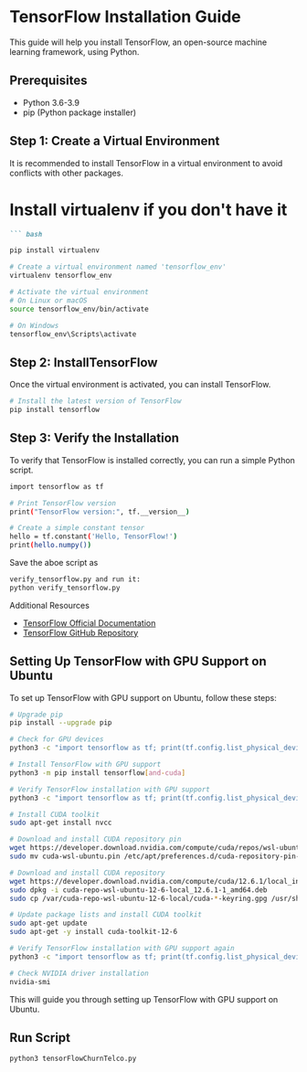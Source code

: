# TensorFlow Installation Guide

This guide will help you install TensorFlow, an open-source machine learning framework, using Python.

## Prerequisites

-   Python 3.6-3.9
-   pip (Python package installer)

## Step 1: Create a Virtual Environment

It is recommended to install TensorFlow in a virtual environment to avoid conflicts with other packages.

# Install virtualenv if you don't have it
``` markdown
``` bash

pip install virtualenv

# Create a virtual environment named 'tensorflow_env'
virtualenv tensorflow_env

# Activate the virtual environment
# On Linux or macOS
source tensorflow_env/bin/activate

# On Windows
tensorflow_env\Scripts\activate
```
## Step 2: InstallTensorFlow
Once the virtual environment is activated, you can install TensorFlow.
``` bash
# Install the latest version of TensorFlow
pip install tensorflow
```
## Step 3: Verify the Installation
To verify that TensorFlow is installed correctly, you can run a simple Python script.

``` bash
import tensorflow as tf

# Print TensorFlow version
print("TensorFlow version:", tf.__version__)

# Create a simple constant tensor
hello = tf.constant('Hello, TensorFlow!')
print(hello.numpy())
```
Save the aboe script as
```bash
verify_tensorflow.py and run it:
python verify_tensorflow.py
```

Additional Resources
* [TensorFlow Official Documentation](https://www.tensorflow.org/learn)
* [TensorFlow GitHub Repository](https://www.github.com/tensorflow/tensorflow)



## Setting Up TensorFlow with GPU Support on Ubuntu
To set up TensorFlow with GPU support on Ubuntu, follow these steps:

``` bash
# Upgrade pip
pip install --upgrade pip

# Check for GPU devices
python3 -c "import tensorflow as tf; print(tf.config.list_physical_devices('GPU'))"

# Install TensorFlow with GPU support
python3 -m pip install tensorflow[and-cuda]

# Verify TensorFlow installation with GPU support
python3 -c "import tensorflow as tf; print(tf.config.list_physical_devices('GPU'))"

# Install CUDA toolkit
sudo apt-get install nvcc

# Download and install CUDA repository pin
wget https://developer.download.nvidia.com/compute/cuda/repos/wsl-ubuntu/x86_64/cuda-wsl-ubuntu.pin
sudo mv cuda-wsl-ubuntu.pin /etc/apt/preferences.d/cuda-repository-pin-600

# Download and install CUDA repository
wget https://developer.download.nvidia.com/compute/cuda/12.6.1/local_installers/cuda-repo-wsl-ubuntu-12-6-local_12.6.1-1_amd64.deb
sudo dpkg -i cuda-repo-wsl-ubuntu-12-6-local_12.6.1-1_amd64.deb
sudo cp /var/cuda-repo-wsl-ubuntu-12-6-local/cuda-*-keyring.gpg /usr/share/keyrings/

# Update package lists and install CUDA toolkit
sudo apt-get update
sudo apt-get -y install cuda-toolkit-12-6

# Verify TensorFlow installation with GPU support again
python3 -c "import tensorflow as tf; print(tf.config.list_physical_devices('GPU'))"

# Check NVIDIA driver installation
nvidia-smi
```
This will guide you through setting up TensorFlow with GPU support on Ubuntu.

## Run Script
``` bash
python3 tensorFlowChurnTelco.py
```